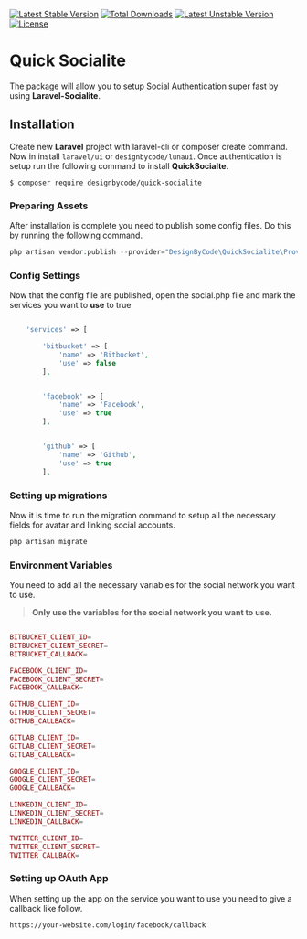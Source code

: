 
[![Latest Stable Version](https://poser.pugx.org/phpunit/phpunit/v)](//packagist.org/packages/phpunit/phpunit) [![Total Downloads](https://poser.pugx.org/phpunit/phpunit/downloads)](//packagist.org/packages/phpunit/phpunit) [![Latest Unstable Version](https://poser.pugx.org/phpunit/phpunit/v/unstable)](//packagist.org/packages/phpunit/phpunit) [![License](https://poser.pugx.org/phpunit/phpunit/license)](//packagist.org/packages/phpunit/phpunit)

# Quick Socialite 

The package will allow you to setup Social Authentication super fast by using **Laravel-Socialite**.


## Installation

Create new __Laravel__ project with laravel-cli or composer create command.
Now in install ```laravel/ui``` or ```designbycode/lunaui```.
Once  authentication is setup run the following command to install __QuickSocialte__.

```
$ composer require designbycode/quick-socialite
```
### Preparing Assets
After installation is complete you need to publish some config files. Do this by running the following command.


```php
php artisan vendor:publish --provider="DesignByCode\QuickSocialite\Providers\QuickSocialiteServiceProvider" --tag="quick-socialite-config"
```

### Config Settings 

Now that the config file are published, open the social.php file and mark the services you want to **use** to true

```php

    'services' => [

        'bitbucket' => [
            'name' => 'Bitbucket',
            'use' => false
        ],


        'facebook' => [
            'name' => 'Facebook',
            'use' => true
        ],


        'github' => [
            'name' => 'Github',
            'use' => true
        ],


```


### Setting up migrations

Now it is time to run the migration command to setup all the necessary fields for avatar and linking social accounts.

```php
php artisan migrate
```

### Environment Variables

You need to add all the necessary variables for the social network you want to use. 

> **Only use the variables for the social network you want to use.**

```php

BITBUCKET_CLIENT_ID=
BITBUCKET_CLIENT_SECRET=
BITBUCKET_CALLBACK=

FACEBOOK_CLIENT_ID=
FACEBOOK_CLIENT_SECRET=
FACEBOOK_CALLBACK=

GITHUB_CLIENT_ID=
GITHUB_CLIENT_SECRET=
GITHUB_CALLBACK=

GITLAB_CLIENT_ID=
GITLAB_CLIENT_SECRET=
GITLAB_CALLBACK=

GOOGLE_CLIENT_ID=
GOOGLE_CLIENT_SECRET=
GOOGLE_CALLBACK=

LINKEDIN_CLIENT_ID=
LINKEDIN_CLIENT_SECRET=
LINKEDIN_CALLBACK=

TWITTER_CLIENT_ID=
TWITTER_CLIENT_SECRET=
TWITTER_CALLBACK=

```

### Setting up OAuth App
When setting up the app on the service you want to use you need to give a callback like follow.

```text
https://your-website.com/login/facebook/callback
``` 


